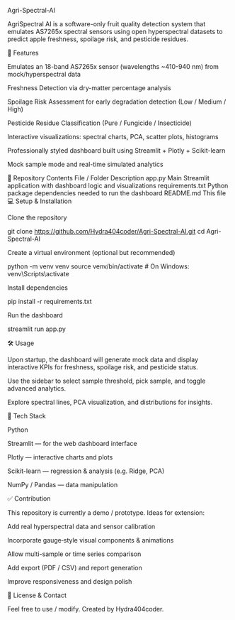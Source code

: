 Agri-Spectral-AI

AgriSpectral AI is a software-only fruit quality detection system that emulates AS7265x spectral sensors using open hyperspectral datasets to predict apple freshness, spoilage risk, and pesticide residues.

🚀 Features

Emulates an 18-band AS7265x sensor (wavelengths ~410-940 nm) from mock/hyperspectral data

Freshness Detection via dry-matter percentage analysis

Spoilage Risk Assessment for early degradation detection (Low / Medium / High)

Pesticide Residue Classification (Pure / Fungicide / Insecticide)

Interactive visualizations: spectral charts, PCA, scatter plots, histograms

Professionally styled dashboard built using Streamlit + Plotly + Scikit-learn

Mock sample mode and real-time simulated analytics

📁 Repository Contents
File / Folder	Description
app.py	Main Streamlit application with dashboard logic and visualizations
requirements.txt	Python package dependencies needed to run the dashboard
README.md	This file
💻 Setup & Installation

Clone the repository

git clone https://github.com/Hydra404coder/Agri-Spectral-AI.git
cd Agri-Spectral-AI


Create a virtual environment (optional but recommended)

python -m venv venv
source venv/bin/activate      # On Windows: venv\Scripts\activate


Install dependencies

pip install -r requirements.txt


Run the dashboard

streamlit run app.py

🛠 Usage

Upon startup, the dashboard will generate mock data and display interactive KPIs for freshness, spoilage risk, and pesticide status.

Use the sidebar to select sample threshold, pick sample, and toggle advanced analytics.

Explore spectral lines, PCA visualization, and distributions for insights.

🧪 Tech Stack

Python

Streamlit — for the web dashboard interface

Plotly — interactive charts and plots

Scikit-learn — regression & analysis (e.g. Ridge, PCA)

NumPy / Pandas — data manipulation

✅ Contribution

This repository is currently a demo / prototype. Ideas for extension:

Add real hyperspectral data and sensor calibration

Incorporate gauge‐style visual components & animations

Allow multi-sample or time series comparison

Add export (PDF / CSV) and report generation

Improve responsiveness and design polish

📜 License & Contact

Feel free to use / modify.
Created by Hydra404coder.
